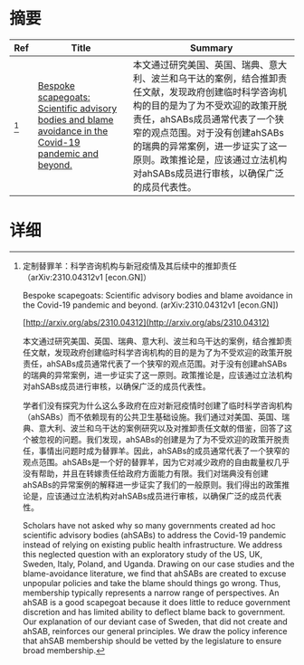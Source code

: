 # 摘要

| Ref | Title | Summary |
| --- | --- | --- |
| [^1] | [Bespoke scapegoats: Scientific advisory bodies and blame avoidance in the Covid-19 pandemic and beyond.](http://arxiv.org/abs/2310.04312) | 本文通过研究美国、英国、瑞典、意大利、波兰和乌干达的案例，结合推卸责任文献，发现政府创建临时科学咨询机构的目的是为了为不受欢迎的政策开脱责任，ahSABs成员通常代表了一个狭窄的观点范围。对于没有创建ahSABs的瑞典的异常案例，进一步证实了这一原则。政策推论是，应该通过立法机构对ahSABs成员进行审核，以确保广泛的成员代表性。 |

# 详细

[^1]: 定制替罪羊：科学咨询机构与新冠疫情及其后续中的推卸责任（arXiv:2310.04312v1 [econ.GN]）

    Bespoke scapegoats: Scientific advisory bodies and blame avoidance in the Covid-19 pandemic and beyond. (arXiv:2310.04312v1 [econ.GN])

    [http://arxiv.org/abs/2310.04312](http://arxiv.org/abs/2310.04312)

    本文通过研究美国、英国、瑞典、意大利、波兰和乌干达的案例，结合推卸责任文献，发现政府创建临时科学咨询机构的目的是为了为不受欢迎的政策开脱责任，ahSABs成员通常代表了一个狭窄的观点范围。对于没有创建ahSABs的瑞典的异常案例，进一步证实了这一原则。政策推论是，应该通过立法机构对ahSABs成员进行审核，以确保广泛的成员代表性。

    

    学者们没有探究为什么这么多政府在应对新冠疫情时创建了临时科学咨询机构（ahSABs）而不依赖现有的公共卫生基础设施。我们通过对美国、英国、瑞典、意大利、波兰和乌干达的案例研究以及对推卸责任文献的借鉴，回答了这个被忽视的问题。我们发现，ahSABs的创建是为了为不受欢迎的政策开脱责任，事情出问题时成为替罪羊。因此，ahSABs的成员通常代表了一个狭窄的观点范围。ahSABs是一个好的替罪羊，因为它对减少政府的自由裁量权几乎没有帮助，并且在转嫁责任给政府方面能力有限。我们对瑞典没有创建ahSABs的异常案例的解释进一步证实了我们的一般原则。我们得出的政策推论是，应该通过立法机构对ahSABs成员进行审核，以确保广泛的成员代表性。

    Scholars have not asked why so many governments created ad hoc scientific advisory bodies (ahSABs) to address the Covid-19 pandemic instead of relying on existing public health infrastructure. We address this neglected question with an exploratory study of the US, UK, Sweden, Italy, Poland, and Uganda. Drawing on our case studies and the blame-avoidance literature, we find that ahSABs are created to excuse unpopular policies and take the blame should things go wrong. Thus, membership typically represents a narrow range of perspectives. An ahSAB is a good scapegoat because it does little to reduce government discretion and has limited ability to deflect blame back to government. Our explanation of our deviant case of Sweden, that did not create and ahSAB, reinforces our general principles. We draw the policy inference that ahSAB membership should be vetted by the legislature to ensure broad membership.
    

